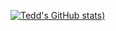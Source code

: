 [![Tedd's GitHub stats](https://github-readme-stats.vercel.app/api?username=teddbug-S&show_icons=true))](https://github.com/anuraghazra/github-readme-stats)
